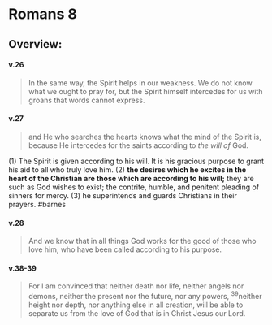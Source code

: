 # Romans 8

## Overview:


#### v.26
>In the same way, the Spirit helps in our weakness. We do not know what we ought to pray for, but the Spirit himself intercedes for us with groans that words cannot express.

#### v.27
>and He who searches the hearts knows what the mind of the Spirit is, because He intercedes for the saints according to _the will of_ God.

(1) The Spirit is given according to his will. It is his gracious purpose to grant his aid to all who truly love him.
(2) **the desires which he excites in the heart of the Christian are those which are according to his will;** they are such as God wishes to exist; the contrite, humble, and penitent pleading of sinners for mercy.
(3) he superintends and guards Christians in their prayers.
#barnes 

#### v.28
>And we know that in all things God works for the good of those who love him, who have been called according to his purpose.

#### v.38-39
>For I am convinced that neither death nor life, neither angels nor demons, neither the present nor the future, nor any powers, <sup>39</sup>neither height nor depth, nor anything else in all creation, will be able to separate us from the love of God that is in Christ Jesus our Lord.


